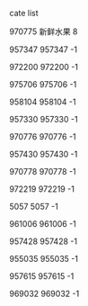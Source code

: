 cate list

970775 新鲜水果 8

957347 957347 -1

972200 972200 -1

975706 975706 -1

958104 958104 -1

957330 957330 -1

970776 970776 -1

957430 957430 -1

970778 970778 -1

972219 972219 -1

5057 5057 -1

961006 961006 -1

957428 957428 -1

955035 955035 -1

957615 957615 -1

969032 969032 -1

